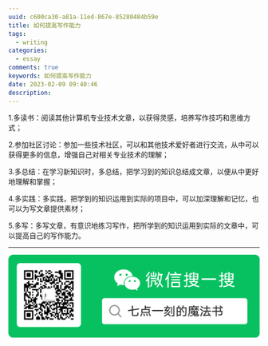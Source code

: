 ```yaml
---
uuid: c600ca30-a81a-11ed-867e-85280484b59e
title: 如何提高写作能力
tags:
  - writing
categories:
  - essay
comments: true
keywords: 如何提高写作能力
date: 2023-02-09 09:40:46
description:
---
```


<!--more-->
<!-- 1. 发布前：删除草稿的 uuid -->
<!-- 2. 发布后：补充tag，category -->

1.多读书：阅读其他计算机专业技术文章，以获得灵感，培养写作技巧和思维方式；

2.参加社区讨论：参加一些技术社区，可以和其他技术爱好者进行交流，从中可以获得更多的信息，增强自己对相关专业技术的理解；

3.多总结：在学习新知识时，多总结，把学习到的知识总结成文章，以便从中更好地理解和掌握；

4.多实践：多实践，把学到的知识运用到实际的项目中，可以加深理解和记忆，也可以为写文章提供素材；

5.多写：多写文章，有意识地练习写作，把所学到的知识运用到实际的文章中，可以提高自己的写作能力。




---
![20200131220947.png](source/_posts/assets/images/leunggeorge.github.io-image-9%201.png)
